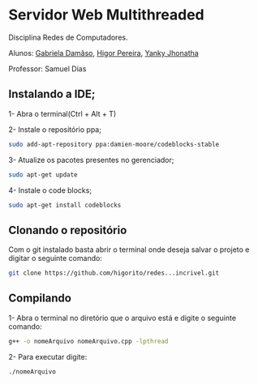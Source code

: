 # Servidor Web Multithreaded
Disciplina Redes de Computadores.

Alunos: [Gabriela Damâso](https://github.com/GabrielaDamaso), [Higor Pereira](https://github.com/higorito), [Yanky Jhonatha](https://github.com/Jhonatha1)

Professor: Samuel Dias

## Instalando a IDE;
1- Abra o terminal(Ctrl + Alt + T)

2- Instale o repositório ppa;
```bash
sudo add-apt-repository ppa:damien-moore/codeblocks-stable
```

3- Atualize os pacotes presentes no gerenciador;
```bash
sudo apt-get update
```

4- Instale o code blocks;
```bash
sudo apt-get install codeblocks
```

## Clonando o repositório
Com o git instalado basta abrir o terminal onde deseja salvar o projeto e digitar o seguinte comando:
```bash
git clone https://github.com/higorito/redes...incrivel.git
```
## Compilando
1- Abra o terminal no diretório que o arquivo está e digite o seguinte comando:
```bash
g++ -o nomeArquivo nomeArquivo.cpp -lpthread
```
2- Para executar digite:
```bash
./nomeArquivo
```
